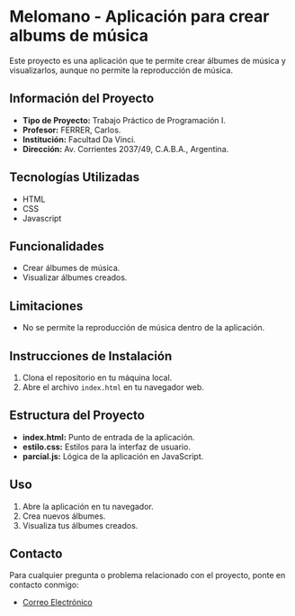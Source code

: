 # Melomano - Aplicación para crear albums de música

Este proyecto es una aplicación que te permite crear álbumes de música y visualizarlos, aunque no permite la reproducción de música.

## Información del Proyecto

- **Tipo de Proyecto:** Trabajo Práctico de Programación I.
- **Profesor:** FERRER, Carlos.
- **Institución:** Facultad Da Vinci.
- **Dirección:** Av. Corrientes 2037/49, C.A.B.A., Argentina.

## Tecnologías Utilizadas

- HTML
- CSS
- Javascript

## Funcionalidades

- Crear álbumes de música.
- Visualizar álbumes creados.

## Limitaciones

- No se permite la reproducción de música dentro de la aplicación.

## Instrucciones de Instalación

1. Clona el repositorio en tu máquina local.
2. Abre el archivo `index.html` en tu navegador web.

## Estructura del Proyecto

- **index.html:** Punto de entrada de la aplicación.
- **estilo.css:** Estilos para la interfaz de usuario.
- **parcial.js:** Lógica de la aplicación en JavaScript.

## Uso

1. Abre la aplicación en tu navegador.
2. Crea nuevos álbumes.
3. Visualiza tus álbumes creados.

## Contacto

Para cualquier pregunta o problema relacionado con el proyecto, ponte en contacto conmigo:

- [Correo Electrónico](mailto:lucasn.panadero@gmail.com)
